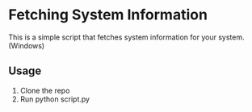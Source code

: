 # Fetching System Information
This is a simple script that fetches system information for your system.(Windows)

## Usage
1. Clone the repo
2. Run python script.py 
